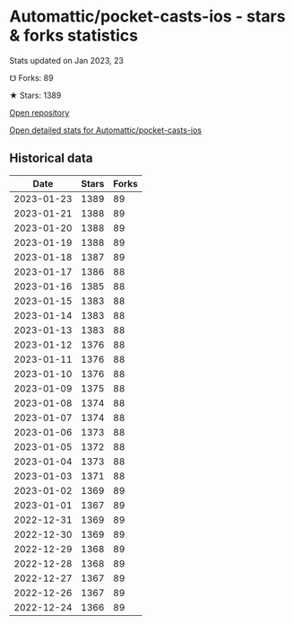 # Automattic/pocket-casts-ios - stars & forks statistics

Stats updated on Jan 2023, 23

☋ Forks: 89

★ Stars: 1389

[Open repository](https://github.com/Automattic/pocket-casts-ios)

[Open detailed stats for Automattic/pocket-casts-ios](https://reviewgithub.com/rep/Automattic/pocket-casts-ios)

## Historical data
| Date | Stars | Forks |
|------|-------|-------|
| 2023-01-23 | 1389 | 89 | 
| 2023-01-21 | 1388 | 89 | 
| 2023-01-20 | 1388 | 89 | 
| 2023-01-19 | 1388 | 89 | 
| 2023-01-18 | 1387 | 89 | 
| 2023-01-17 | 1386 | 88 | 
| 2023-01-16 | 1385 | 88 | 
| 2023-01-15 | 1383 | 88 | 
| 2023-01-14 | 1383 | 88 | 
| 2023-01-13 | 1383 | 88 | 
| 2023-01-12 | 1376 | 88 | 
| 2023-01-11 | 1376 | 88 | 
| 2023-01-10 | 1376 | 88 | 
| 2023-01-09 | 1375 | 88 | 
| 2023-01-08 | 1374 | 88 | 
| 2023-01-07 | 1374 | 88 | 
| 2023-01-06 | 1373 | 88 | 
| 2023-01-05 | 1372 | 88 | 
| 2023-01-04 | 1373 | 88 | 
| 2023-01-03 | 1371 | 88 | 
| 2023-01-02 | 1369 | 89 | 
| 2023-01-01 | 1367 | 89 | 
| 2022-12-31 | 1369 | 89 | 
| 2022-12-30 | 1369 | 89 | 
| 2022-12-29 | 1368 | 89 | 
| 2022-12-28 | 1368 | 89 | 
| 2022-12-27 | 1367 | 89 | 
| 2022-12-26 | 1367 | 89 | 
| 2022-12-24 | 1366 | 89 | 

